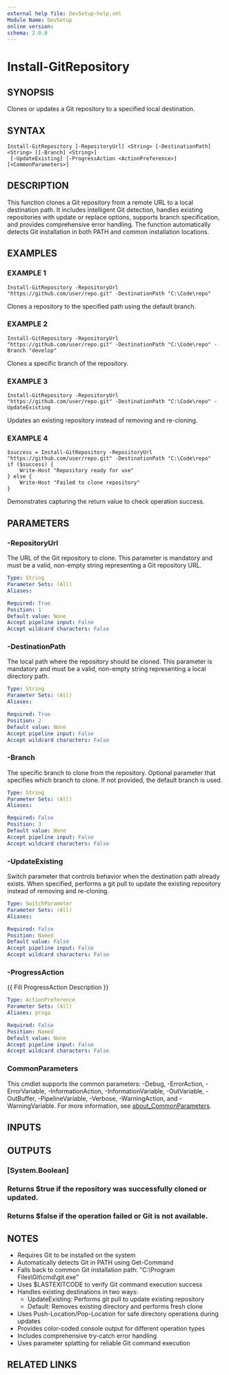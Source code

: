 ```yaml
---
external help file: DevSetup-help.xml
Module Name: DevSetup
online version:
schema: 2.0.0
---
```


# Install-GitRepository

## SYNOPSIS
Clones or updates a Git repository to a specified local destination.

## SYNTAX

```
Install-GitRepository [-RepositoryUrl] <String> [-DestinationPath] <String> [[-Branch] <String>]
 [-UpdateExisting] [-ProgressAction <ActionPreference>] [<CommonParameters>]
```

## DESCRIPTION
This function clones a Git repository from a remote URL to a local destination path.
It includes
intelligent Git detection, handles existing repositories with update or replace options, supports
branch specification, and provides comprehensive error handling.
The function automatically detects
Git installation in both PATH and common installation locations.

## EXAMPLES

### EXAMPLE 1
```
Install-GitRepository -RepositoryUrl "https://github.com/user/repo.git" -DestinationPath "C:\Code\repo"
```

Clones a repository to the specified path using the default branch.

### EXAMPLE 2
```
Install-GitRepository -RepositoryUrl "https://github.com/user/repo.git" -DestinationPath "C:\Code\repo" -Branch "develop"
```

Clones a specific branch of the repository.

### EXAMPLE 3
```
Install-GitRepository -RepositoryUrl "https://github.com/user/repo.git" -DestinationPath "C:\Code\repo" -UpdateExisting
```

Updates an existing repository instead of removing and re-cloning.

### EXAMPLE 4
```
$success = Install-GitRepository -RepositoryUrl "https://github.com/user/repo.git" -DestinationPath "C:\Code\repo"
if ($success) {
    Write-Host "Repository ready for use"
} else {
    Write-Host "Failed to clone repository"
}
```

Demonstrates capturing the return value to check operation success.

## PARAMETERS

### -RepositoryUrl
The URL of the Git repository to clone.
This parameter is mandatory and must be a valid, non-empty string representing a Git repository URL.

```yaml
Type: String
Parameter Sets: (All)
Aliases:

Required: True
Position: 1
Default value: None
Accept pipeline input: False
Accept wildcard characters: False
```

### -DestinationPath
The local path where the repository should be cloned.
This parameter is mandatory and must be a valid, non-empty string representing a local directory path.

```yaml
Type: String
Parameter Sets: (All)
Aliases:

Required: True
Position: 2
Default value: None
Accept pipeline input: False
Accept wildcard characters: False
```

### -Branch
The specific branch to clone from the repository.
Optional parameter that specifies which branch to clone.
If not provided, the default branch is used.

```yaml
Type: String
Parameter Sets: (All)
Aliases:

Required: False
Position: 3
Default value: None
Accept pipeline input: False
Accept wildcard characters: False
```

### -UpdateExisting
Switch parameter that controls behavior when the destination path already exists.
When specified, performs a git pull to update the existing repository instead of removing and re-cloning.

```yaml
Type: SwitchParameter
Parameter Sets: (All)
Aliases:

Required: False
Position: Named
Default value: False
Accept pipeline input: False
Accept wildcard characters: False
```

### -ProgressAction
{{ Fill ProgressAction Description }}

```yaml
Type: ActionPreference
Parameter Sets: (All)
Aliases: proga

Required: False
Position: Named
Default value: None
Accept pipeline input: False
Accept wildcard characters: False
```

### CommonParameters
This cmdlet supports the common parameters: -Debug, -ErrorAction, -ErrorVariable, -InformationAction, -InformationVariable, -OutVariable, -OutBuffer, -PipelineVariable, -Verbose, -WarningAction, and -WarningVariable. For more information, see [about_CommonParameters](http://go.microsoft.com/fwlink/?LinkID=113216).

## INPUTS

## OUTPUTS

### [System.Boolean]
### Returns $true if the repository was successfully cloned or updated.
### Returns $false if the operation failed or Git is not available.
## NOTES
- Requires Git to be installed on the system
- Automatically detects Git in PATH using Get-Command
- Falls back to common Git installation path: "C:\Program Files\Git\cmd\git.exe"
- Uses $LASTEXITCODE to verify Git command execution success
- Handles existing destinations in two ways:
  * UpdateExisting: Performs git pull to update existing repository
  * Default: Removes existing directory and performs fresh clone
- Uses Push-Location/Pop-Location for safe directory operations during updates
- Provides color-coded console output for different operation types
- Includes comprehensive try-catch error handling
- Uses parameter splatting for reliable Git command execution

## RELATED LINKS
